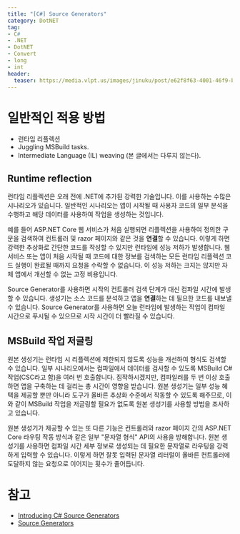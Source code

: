 ```yaml
---
title: "[C#] Source Generators"
category: DotNET
tag:
- C#
- .NET
- DotNET
- Convert
- long
- int
header:
  teaser: https://media.vlpt.us/images/jinuku/post/e62f8f63-4001-46f9-b811-dc6f62f0828e/40cc3e52-745d-48b8-8a09-02c21efc36e5.png
---
```


# 일반적인 적용 방법

* 런타임 리플렉션
* Juggling MSBuild tasks.
* Intermediate Language (IL) weaving (본 글에서는 다루지 않는다).

## Runtime reflection

런타임 리플렉션은 오래 전에 .NET에 추가된 강력한 기술입니다. 이를 사용하는 수많은 시나리오가 있습니다. 일반적인 시나리오는 앱이 시작될 때 사용자 코드의 일부 분석을 수행하고 해당 데이터를 사용하여 작업을 생성하는 것입니다.

예를 들어 ASP.NET Core 웹 서비스가 처음 실행되면 리플렉션을 사용하여 정의한 구문을 검색하여 컨트롤러 및 razor 페이지와 같은 것을 **연결**할 수 있습니다. 이렇게 하면 강력한 추상화로 간단한 코드를 작성할 수 있지만 런타임에 성능 저하가 발생합니다. 웹 서비스 또는 앱이 처음 시작될 때 코드에 대한 정보를 검색하는 모든 런타임 리플렉션 코드 실행이 완료될 때까지 요청을 수락할 수 없습니다. 이 성능 저하는 크지는 않지만 자체 앱에서 개선할 수 없는 고정 비용입니다.

Source Generator를 사용하면 시작의 컨트롤러 검색 단계가 대신 컴파일 시간에 발생할 수 있습니다. 생성기는 소스 코드를 분석하고 앱을 **연결**하는 데 필요한 코드를 내보낼 수 있습니다. Source Generator를 사용하면 오늘 런타임에 발생하는 작업이 컴파일 시간으로 푸시될 수 있으므로 시작 시간이 더 빨라질 수 있습니다.

## MSBuild 작업 저글링

원본 생성기는 런타임 시 리플렉션에 제한되지 않도록 성능을 개선하여 형식도 검색할 수 있습니다. 일부 시나리오에서는 컴파일에서 데이터를 검사할 수 있도록 MSBuild C# 작업(CSC라고 함)을 여러 번 호출합니다. 짐작하시겠지만, 컴파일러를 두 번 이상 호출하면 앱을 구축하는 데 걸리는 총 시간이 영향을 받습니다. 원본 생성기는 일부 성능 혜택을 제공할 뿐만 아니라 도구가 올바른 추상화 수준에서 작동할 수 있도록 해주므로, 이와 같이 MSBuild 작업을 저글링할 필요가 없도록 원본 생성기를 사용할 방법을 조사하고 있습니다.

원본 생성기가 제공할 수 있는 또 다른 기능은 컨트롤러와 razor 페이지 간의 ASP.NET Core 라우팅 작동 방식과 같은 일부 "문자열 형식" API의 사용을 방해합니다. 원본 생성기를 사용하면 컴파일 시간 세부 정보로 생성되는 데 필요한 문자열로 라우팅을 강력하게 입력할 수 있습니다. 이렇게 하면 잘못 입력된 문자열 리터럴이 올바른 컨트롤러에 도달하지 않는 요청으로 이어지는 횟수가 줄어듭니다.

# 참고
* [Introducing C# Source Generators](https://devblogs.microsoft.com/dotnet/introducing-c-source-generators/)
* [Source Generators](https://docs.microsoft.com/en-us/dotnet/csharp/roslyn-sdk/source-generators-overview)
